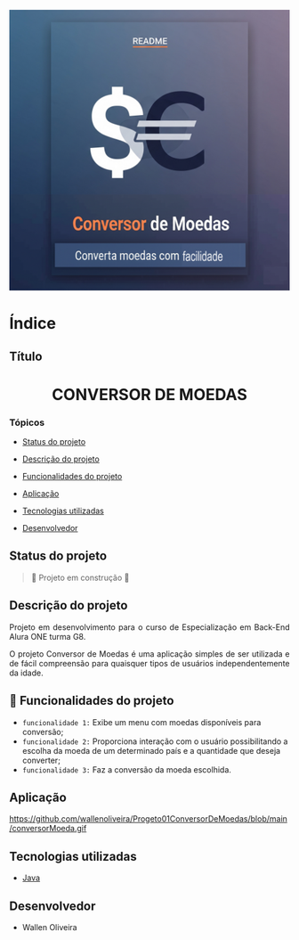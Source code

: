 <div align="center">

![imagem capa](/src/img/imagem-capa.png)

</div>

# Índice

## Título 
<h1 align="center"> CONVERSOR DE MOEDAS</h1>

### Tópicos

* [Status do projeto](#status-do-projeto)

* [Descrição do projeto](#descrição-do-projeto)

* [Funcionalidades do projeto](#funcionalidades-do-projeto)

* [Aplicação](#aplicação)

* [Tecnologias utilizadas](#tecnologias-utilizadas)

* [Desenvolvedor](#desenvolvedor)

## Status do projeto
> :construction: Projeto em construção :construction:

## Descrição do projeto
<p align="justify">
Projeto em desenvolvimento para o curso de Especialização em Back-End Alura ONE turma G8.</p>

<p align="justify">O projeto Conversor de Moedas é uma aplicação simples de ser utilizada e de fácil compreensão para quaisquer tipos de usuários independentemente da idade.</p>

## :hammer: Funcionalidades do projeto
 - `funcionalidade 1:` Exibe um menu com moedas disponíveis para conversão;
 - `funcionalidade 2:` Proporciona interação com o usuário possibilitando a escolha da moeda de um determinado país e a quantidade que deseja converter;
 - `funcionalidade 3:` Faz a conversão da moeda escolhida.

## Aplicação

https://github.com/wallenoliveira/Progeto01ConversorDeMoedas/blob/main/conversorMoeda.gif


## Tecnologias utilizadas
* [Java](#Java)

## Desenvolvedor

- Wallen Oliveira 




